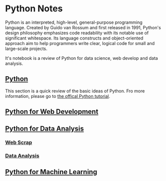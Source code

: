 # Python Notes
Python is an interpreted, high-level, general-purpose programming language. Created by Guido van Rossum and first released in 1991, Python's design philosophy emphasizes code readability with its notable use of significant whitespace. Its language constructs and object-oriented approach aim to help programmers write clear, logical code for small and large-scale projects.


It's notebook is a review of Python for data science, web develop and data analysis.
 
## [Python](https://github.com/FrankieWei727/python-note/tree/master/HelloPython)
 
This section is a quick review of the basic ideas of Python. Fro more information, please go to [the offical Python tutorial](https://docs.python.org/3/tutorial/).

 
## [Python for Web Development](https://github.com/FrankieWei727/python-note/tree/master/Web%20Develop)
 
## [Python for Data Analysis](https://github.com/FrankieWei727/python-note/tree/master/Data%20Analysis)

### [Web Scrap](https://github.com/FrankieWei727/python-note/tree/master/Data%20Analysis/Web%20Scrap)
### [Data Analysis](https://github.com/FrankieWei727/python-note/tree/master/Data%20Analysis/Python%20for%20Data%20Analysis)
 
## [Python for Machine Learning](https://github.com/FrankieWei727/python-note/tree/master/Machine%20Learning)
 
